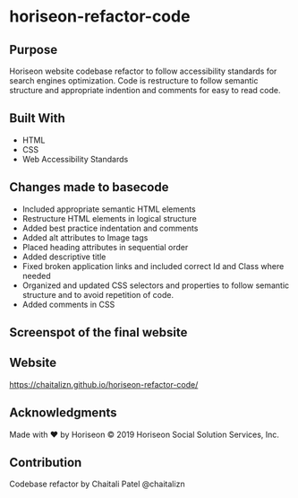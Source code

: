 # horiseon-refactor-code

## Purpose
Horiseon website codebase refactor to follow accessibility standards for search engines optimization. Code is restructure to follow semantic structure and appropriate indention and comments for easy to read code. 

## Built With
* HTML
* CSS
* Web Accessibility Standards

## Changes made to basecode
* Included appropriate semantic HTML elements
* Restructure HTML elements in logical structure 
* Added best practice indentation and comments
* Added alt attributes to Image tags
* Placed heading attributes in sequential order 
* Added descriptive title 
* Fixed broken application links and included correct Id and Class where needed
* Organized and updated CSS selectors and properties to follow semantic structure and to avoid repetition of code.
* Added comments in CSS

## Screenspot of the final website 

## Website
https://chaitalizn.github.io/horiseon-refactor-code/

## Acknowledgments
Made with ❤️ by Horiseon
© 2019 Horiseon Social Solution Services, Inc.

## Contribution
Codebase refactor by Chaitali Patel @chaitalizn
